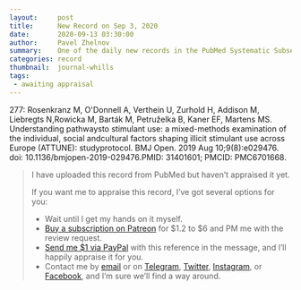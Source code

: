 ```yaml
---
layout:     post
title:      New Record on Sep 3, 2020
date:       2020-09-13 03:30:00
author:     Pavel Zhelnov
summary:    One of the daily new records in the PubMed Systematic Subset indexed by Sep 3, 2020.
categories: record
thumbnail:  journal-whills
tags:
 - awaiting appraisal
---
```


277: Rosenkranz M, O'Donnell A, Verthein U, Zurhold H, Addison M, Liebregts N,Rowicka M, Barták M, Petruželka B, Kaner EF, Martens MS. Understanding pathwaysto stimulant use: a mixed-methods examination of the individual, social andcultural factors shaping illicit stimulant use across Europe (ATTUNE): studyprotocol. BMJ Open. 2019 Aug 10;9(8):e029476. doi: 10.1136/bmjopen-2019-029476.PMID: 31401601; PMCID: PMC6701668.


> I have uploaded this record from PubMed but haven’t appraised it yet.
>
> If you want me to appraise this record, I’ve got several options for you:
> * Wait until I get my hands on it myself.
> * [Buy a subscription on Patreon](https://patreon.com/zheln) for $1.2 to $6 and PM me with the review request.
> * [Send me $1 via PayPal](https://paypal.me/pjelnov) with this reference in the message, and I’ll happily appraise it for you.
> * Contact me by [email](mailto:pavel@zheln.com) or on [Telegram](https://t.me/drzhelnov), [Twitter](https://twitter.com/drzhelnov), [Instagram](https://instagram.com/igzheln), or [Facebook](https://facebook.com/drzhelnov), and I’m sure we’ll find a way around.
